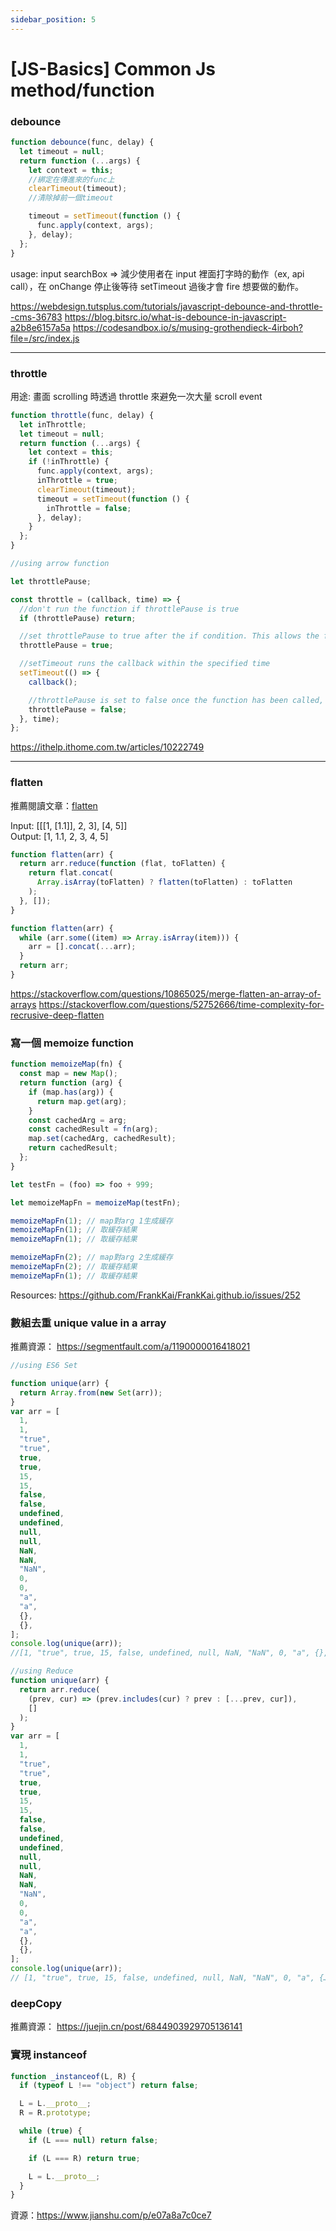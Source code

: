```yaml
---
sidebar_position: 5
---
```


# [JS-Basics] Common Js method/function

### debounce

```js
function debounce(func, delay) {
  let timeout = null;
  return function (...args) {
    let context = this;
    //綁定在傳進來的func上
    clearTimeout(timeout);
    //清除掉前一個timeout

    timeout = setTimeout(function () {
      func.apply(context, args);
    }, delay);
  };
}
```

usage: input searchBox => 減少使用者在 input 裡面打字時的動作（ex, api call），在 onChange 停止後等待 setTimeout 過後才會 fire 想要做的動作。

https://webdesign.tutsplus.com/tutorials/javascript-debounce-and-throttle--cms-36783
https://blog.bitsrc.io/what-is-debounce-in-javascript-a2b8e6157a5a
https://codesandbox.io/s/musing-grothendieck-4irboh?file=/src/index.js

---

### throttle

用途: 畫面 scrolling 時透過 throttle 來避免一次大量 scroll event

```js
function throttle(func, delay) {
  let inThrottle;
  let timeout = null;
  return function (...args) {
    let context = this;
    if (!inThrottle) {
      func.apply(context, args);
      inThrottle = true;
      clearTimeout(timeout);
      timeout = setTimeout(function () {
        inThrottle = false;
      }, delay);
    }
  };
}
```

```js
//using arrow function

let throttlePause;

const throttle = (callback, time) => {
  //don't run the function if throttlePause is true
  if (throttlePause) return;

  //set throttlePause to true after the if condition. This allows the function to be run once
  throttlePause = true;

  //setTimeout runs the callback within the specified time
  setTimeout(() => {
    callback();

    //throttlePause is set to false once the function has been called, allowing the throttle function to loop
    throttlePause = false;
  }, time);
};
```

https://ithelp.ithome.com.tw/articles/10222749

---

### flatten

推薦閱讀文章：[flatten](https://segmentfault.com/a/1190000021366004)

Input: [[[1, [1.1]], 2, 3], [4, 5]]  
Output: [1, 1.1, 2, 3, 4, 5]

```js
function flatten(arr) {
  return arr.reduce(function (flat, toFlatten) {
    return flat.concat(
      Array.isArray(toFlatten) ? flatten(toFlatten) : toFlatten
    );
  }, []);
}
```

```js
function flatten(arr) {
  while (arr.some((item) => Array.isArray(item))) {
    arr = [].concat(...arr);
  }
  return arr;
}
```

https://stackoverflow.com/questions/10865025/merge-flatten-an-array-of-arrays
https://stackoverflow.com/questions/52752666/time-complexity-for-recrusive-deep-flatten

### 寫一個 memoize function

```js
function memoizeMap(fn) {
  const map = new Map();
  return function (arg) {
    if (map.has(arg)) {
      return map.get(arg);
    }
    const cachedArg = arg;
    const cachedResult = fn(arg);
    map.set(cachedArg, cachedResult);
    return cachedResult;
  };
}

let testFn = (foo) => foo + 999;

let memoizeMapFn = memoizeMap(testFn);

memoizeMapFn(1); // map對arg 1生成緩存
memoizeMapFn(1); // 取緩存結果
memoizeMapFn(1); // 取緩存結果

memoizeMapFn(2); // map對arg 2生成緩存
memoizeMapFn(2); // 取緩存結果
memoizeMapFn(1); // 取緩存結果
```

Resources: https://github.com/FrankKai/FrankKai.github.io/issues/252

### 數組去重 unique value in a array

推薦資源： https://segmentfault.com/a/1190000016418021

```js
//using ES6 Set

function unique(arr) {
  return Array.from(new Set(arr));
}
var arr = [
  1,
  1,
  "true",
  "true",
  true,
  true,
  15,
  15,
  false,
  false,
  undefined,
  undefined,
  null,
  null,
  NaN,
  NaN,
  "NaN",
  0,
  0,
  "a",
  "a",
  {},
  {},
];
console.log(unique(arr));
//[1, "true", true, 15, false, undefined, null, NaN, "NaN", 0, "a", {}, {}]
```

```js
//using Reduce
function unique(arr) {
  return arr.reduce(
    (prev, cur) => (prev.includes(cur) ? prev : [...prev, cur]),
    []
  );
}
var arr = [
  1,
  1,
  "true",
  "true",
  true,
  true,
  15,
  15,
  false,
  false,
  undefined,
  undefined,
  null,
  null,
  NaN,
  NaN,
  "NaN",
  0,
  0,
  "a",
  "a",
  {},
  {},
];
console.log(unique(arr));
// [1, "true", true, 15, false, undefined, null, NaN, "NaN", 0, "a", {…}, {…}]
```

### deepCopy

推薦資源： https://juejin.cn/post/6844903929705136141

### 實現 instanceof

```js
function _instanceof(L, R) {
  if (typeof L !== "object") return false;

  L = L.__proto__;
  R = R.prototype;

  while (true) {
    if (L === null) return false;

    if (L === R) return true;

    L = L.__proto__;
  }
}
```

資源：https://www.jianshu.com/p/e07a8a7c0ce7
